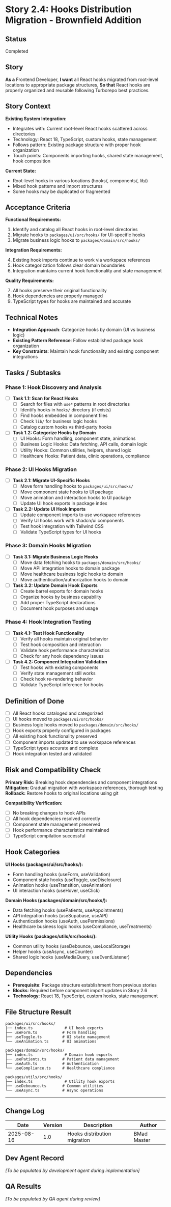 # Story 2.4: Hooks Distribution Migration - Brownfield Addition

## Status

Completed

## Story

**As a** Frontend Developer,
**I want** all React hooks migrated from root-level locations to appropriate package structures,
**So that** React hooks are properly organized and reusable following Turborepo best practices.

## Story Context

**Existing System Integration:**

- Integrates with: Current root-level React hooks scattered across directories
- Technology: React 18, TypeScript, custom hooks, state management
- Follows pattern: Existing package structure with proper hook organization
- Touch points: Components importing hooks, shared state management, hook composition

**Current State:**
- Root-level hooks in various locations (hooks/, components/, lib/)
- Mixed hook patterns and import structures
- Some hooks may be duplicated or fragmented

## Acceptance Criteria

**Functional Requirements:**

1. Identify and catalog all React hooks in root-level directories
2. Migrate hooks to `packages/ui/src/hooks/` for UI-specific hooks
3. Migrate business logic hooks to `packages/domain/src/hooks/`

**Integration Requirements:**

4. Existing hook imports continue to work via workspace references
5. Hook categorization follows clear domain boundaries
6. Integration maintains current hook functionality and state management

**Quality Requirements:**

7. All hooks preserve their original functionality
8. Hook dependencies are properly managed
9. TypeScript types for hooks are maintained and accurate

## Technical Notes

- **Integration Approach**: Categorize hooks by domain (UI vs business logic)
- **Existing Pattern Reference**: Follow established package hook organization
- **Key Constraints**: Maintain hook functionality and existing component integrations

## Tasks / Subtasks

### Phase 1: Hook Discovery and Analysis

- [ ] **Task 1.1: Scan for React Hooks**
  - [ ] Search for files with `use*` patterns in root directories
  - [ ] Identify hooks in `hooks/` directory (if exists)
  - [ ] Find hooks embedded in component files
  - [ ] Check `lib/` for business logic hooks
  - [ ] Catalog custom hooks vs third-party hooks

- [ ] **Task 1.2: Categorize Hooks by Domain**
  - [ ] UI Hooks: Form handling, component state, animations
  - [ ] Business Logic Hooks: Data fetching, API calls, domain logic
  - [ ] Utility Hooks: Common utilities, helpers, shared logic
  - [ ] Healthcare Hooks: Patient data, clinic operations, compliance

### Phase 2: UI Hooks Migration

- [ ] **Task 2.1: Migrate UI-Specific Hooks**
  - [ ] Move form handling hooks to `packages/ui/src/hooks/`
  - [ ] Move component state hooks to UI package
  - [ ] Move animation and interaction hooks to UI package
  - [ ] Update UI hook exports in package index

- [ ] **Task 2.2: Update UI Hook Imports**
  - [ ] Update component imports to use workspace references
  - [ ] Verify UI hooks work with shadcn/ui components
  - [ ] Test hook integration with Tailwind CSS
  - [ ] Validate TypeScript types for UI hooks

### Phase 3: Domain Hooks Migration

- [ ] **Task 3.1: Migrate Business Logic Hooks**
  - [ ] Move data fetching hooks to `packages/domain/src/hooks/`
  - [ ] Move API integration hooks to domain package
  - [ ] Move healthcare business logic hooks to domain
  - [ ] Move authentication/authorization hooks to domain

- [ ] **Task 3.2: Update Domain Hook Exports**
  - [ ] Create barrel exports for domain hooks
  - [ ] Organize hooks by business capability
  - [ ] Add proper TypeScript declarations
  - [ ] Document hook purposes and usage

### Phase 4: Hook Integration Testing

- [ ] **Task 4.1: Test Hook Functionality**
  - [ ] Verify all hooks maintain original behavior
  - [ ] Test hook composition and interaction
  - [ ] Validate hook performance characteristics
  - [ ] Check for any hook dependency issues

- [ ] **Task 4.2: Component Integration Validation**
  - [ ] Test hooks with existing components
  - [ ] Verify state management still works
  - [ ] Check hook re-rendering behavior
  - [ ] Validate TypeScript inference for hooks

## Definition of Done

- [ ] All React hooks cataloged and categorized
- [ ] UI hooks moved to `packages/ui/src/hooks/`
- [ ] Business logic hooks moved to `packages/domain/src/hooks/`
- [ ] Hook exports properly configured in packages
- [ ] All existing hook functionality preserved
- [ ] Component imports updated to use workspace references
- [ ] TypeScript types accurate and complete
- [ ] Hook integration tested and validated

## Risk and Compatibility Check

**Primary Risk:** Breaking hook dependencies and component integrations
**Mitigation:** Gradual migration with workspace references, thorough testing
**Rollback:** Restore hooks to original locations using git

**Compatibility Verification:**

- [ ] No breaking changes to hook APIs
- [ ] All hook dependencies resolved correctly
- [ ] Component state management preserved
- [ ] Hook performance characteristics maintained
- [ ] TypeScript compilation successful

## Hook Categories

**UI Hooks (packages/ui/src/hooks/):**
- Form handling hooks (useForm, useValidation)
- Component state hooks (useToggle, useDisclosure)
- Animation hooks (useTransition, useAnimation)
- UI interaction hooks (useHover, useClick)

**Domain Hooks (packages/domain/src/hooks/):**
- Data fetching hooks (usePatients, useAppointments)
- API integration hooks (useSupabase, useAPI)
- Authentication hooks (useAuth, usePermissions)
- Healthcare business logic hooks (useCompliance, useTreatments)

**Utility Hooks (packages/utils/src/hooks/):**
- Common utility hooks (useDebounce, useLocalStorage)
- Helper hooks (useAsync, useCounter)
- Shared logic hooks (useMediaQuery, useEventListener)

## Dependencies

- **Prerequisite**: Package structure establishment from previous stories
- **Blocks**: Required before component import updates in Story 2.6
- **Technology**: React 18, TypeScript, custom hooks, state management

## File Structure Result

```
packages/ui/src/hooks/
├── index.ts              # UI hook exports
├── useForm.ts           # Form handling
├── useToggle.ts         # UI state management
└── useAnimation.ts      # UI animations

packages/domain/src/hooks/
├── index.ts              # Domain hook exports
├── usePatients.ts       # Patient data management
├── useAuth.ts           # Authentication
└── useCompliance.ts     # Healthcare compliance

packages/utils/src/hooks/
├── index.ts              # Utility hook exports
├── useDebounce.ts       # Common utilities
└── useAsync.ts          # Async operations
```

---

## Change Log

| Date       | Version | Description                       | Author      |
| ---------- | ------- | --------------------------------- | ----------- |
| 2025-08-16 | 1.0     | Hooks distribution migration      | BMad Master |

## Dev Agent Record

_[To be populated by development agent during implementation]_

## QA Results

_[To be populated by QA agent during review]_